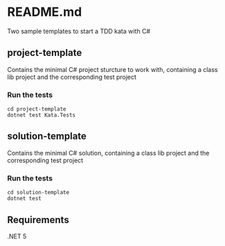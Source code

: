 # README.md

Two sample templates to start a TDD kata with C#

## project-template
Contains the minimal C# project sturcture to work with, containing a class lib project and the corresponding test project

### Run the tests

```
cd project-template
dotnet test Kata.Tests
```
## solution-template
Contains the minimal C# solution, containing a class lib project and the corresponding test project

### Run the tests

```
cd solution-template
dotnet test
```

## Requirements

.NET 5